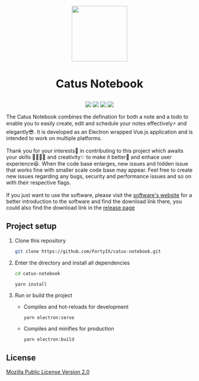<p align="center"><img  src="https://pic.imgdb.cn/item/615c2a6a2ab3f51d91660c73.png" height="150" width="150">
<h3 align="center" style="font-size:30px;"><strong>Catus Notebook</strong></h3>
</p>
<p align="center">
	<a href="https://app.travis-ci.com/github/FortyIX/catus-notebook"><img src="https://app.travis-ci.com/FortyIX/catus-notebook.svg?branch=master"></a>
	<a href="https://github.com/FortyIX/catus-notebook/blob/master/LICENSE"><img src="https://img.shields.io/badge/License-MPL--2.0-red"></a>
	<a href="https://github.com/FortyIX/catus-notebook/releases"><img src="https://img.shields.io/badge/Release-No release yet-informational"></a>
	<a href="https://github.com/FortyIX/catus-notebook/find/master"><img src="https://img.shields.io/github/languages/code-size/FortyIX/catus-notebook?logo=github"></a>
	
</p>
The Catus Notebook combines the defination for both a note and a todo to enable you to easily create, edit and schedule your notes effectively⚡ and elegantly😎. It is developed as an Electron wrapped Vue.js application and is intended to work on multiple platforms. <br/><br/>
Thank you for your interests🎉 in contributing to this project which awaits your skills 👨‍💻👩‍💻 and creativity✨ to make it better💍 and enhace user experience😆. When the code base enlarges, new issues and hidden issue that works fine with smaller scale code base may appear. Feel free to create new issues regarding any bugs, security and performance issues and so on with their respective flags. <br/><br/>
If you just want to use the software, please visit the <a href="https://catus-notebook.vercel.app">software's website</a> for a better introduction to the software and find the download link there, you could also find the download link in the  <a href="https://github.com/FortyIX/catus-notebook/releases">release page</a>  
<h2></h2>


## Project setup 
1. Clone this repository

	```bash
	git clone https://github.com/FortyIX/catus-notebook.git
	```

2. Enter the directory and install all dependencies

	```bash
	cd catus-notebook 
	```
	```bash
	yarn install
	```
3. Run or build the project 
 	- Compiles and hot-reloads for development

		```shell
		yarn electron:serve
		```

	- Compiles and minifies for production

		```shell
		yarn electron:build
		```
## License 
[Mozilla Public License
Version 2.0](https://www.mozilla.org/en-US/MPL/2.0/)


